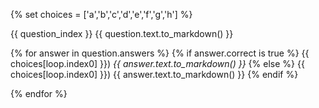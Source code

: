 <!-- {% if question.title is none %}
## Question {{ question_index }} (points: {{ question.points }})
{% else %}
## Question {{ question_index }}: {{ question.title.to_markdown() }} (points: {{ question.points }})
{% endif %}
{{ question.text.to_markdown() }}
-->

{% set choices = ['a','b','c','d','e','f','g','h'] %}

{{ question_index }} {{ question.text.to_markdown() }}

{% for answer in question.answers %}
{% if answer.correct is true %}
{{ choices[loop.index0] }}) *{{ answer.text.to_markdown() }}*
{% else %}
{{ choices[loop.index0] }}) {{ answer.text.to_markdown() }}
{% endif %}

{% endfor %}

